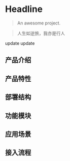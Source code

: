 # Headline

> An awesome project.

> 人生如逆旅，我亦是行人

update  update

## 产品介绍
## 产品特性
## 部署结构
## 功能模块
## 应用场景
## 接入流程
